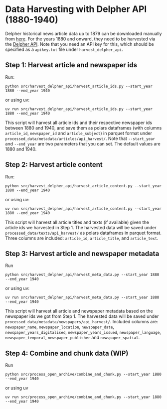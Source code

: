 # Data Harvesting with Delpher API (1880-1940)
Delpher historical news article data up to 1879 can be downloaded manually from [here](https://www.delpher.nl/over-delpher/delpher-open-krantenarchief/download-teksten-kranten-1618-1879#b1741).
For the years 1880 and onward, they need to be harvested via the [Delpher API](https://www.kb.nl/en/research-find/for-researchers/data-services-apis-and-downloads).
Note that you need an API key for this, which should be specified as a `apikey.txt` file under `harvest_delpher_api`.

## Step 1: Harvest article and newspaper ids
Run:
```
python src/harvest_delpher_api/harvest_article_ids.py --start_year 1880 --end_year 1940
```

or using uv:

```
uv run src/harvest_delpher_api/harvest_article_ids.py --start_year 1880 --end_year 1940
```

This script will harvest all article ids and their respective newspaper ids between 1880 and 1940,
and save them as polars dataframes (with columns `article_id`, `newspaper_id` and `article_subject`) in parquet format under `processed_data/metadata/articles/api_harvest/`.
Note that `--start_year` and `--end_year` are two parameters that you can set. The default values are 1880 and 1940.

## Step 2: Harvest article content
Run:
```
python src/harvest_delpher_api/harvest_article_content.py --start_year 1880 --end_year 1940
```

or using uv:

```
uv run src/harvest_delpher_api/harvest_article_content.py --start_year 1880 --end_year 1940
```

This script will harvest all article titles and texts (if available) given the article ids we harvested in Step 1.
The harvested data will be saved under `processed_data/texts/api_harvest/` as polars dataframes in parquet format.
Three columns are included: `article_id`,  `article_title`, and `article_text`.

## Step 3: Harvest article and newspaper metadata
Run
```
python src/harvest_delpher_api/harvest_meta_data.py --start_year 1880 --end_year 1940
```

or using uv:

```
uv run src/harvest_delpher_api/harvest_meta_data.py --start_year 1880 --end_year 1940
```

This script will harvest all article and newspaper metadata based on the newspaper ids we got from Step 1.
The harvested data will be saved under `processed_data/metadata/newspapers/api_harvest/`.
Included columns are: `newspaper_name`, `newspaper_location`, `newspaper_date`, `newspaper_years_digitalised`, `newspaper_years_issued`, `newspaper_language`, `newspaper_temporal`, `newspaper_publisher` and `newspaper_spatial`.

## Step 4: Combine and chunk data (WIP)
Run
```
python src/process_open_archive/combine_and_chunk.py --start_year 1880 --end_year 1940
```

or using uv
```
uv run src/process_open_archive/combine_and_chunk.py --start_year 1880 --end_year 1940
```